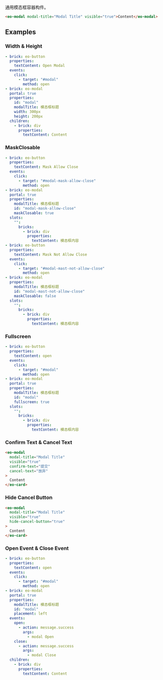 通用模态框容器构件。

```html preview minHeight="320px"
<eo-modal modal-title="Modal Title" visible="true">Content</eo-modal>
```

## Examples

### Width & Height

```yaml preview minHeight="320px"
- brick: eo-button
  properties:
    textContent: Open Modal
  events:
    click:
      - target: "#modal"
        method: open
- brick: eo-modal
  portal: true
  properties:
    id: "modal"
    modalTitle: 模态框标题
    width: 300px
    height: 200px
  children:
    - brick: div
      properties:
        textContent: Content
```

### MaskClosable

```yaml preview minHeight="320px"
- brick: eo-button
  properties:
    textContent: Mask Allow Close
  events:
    click:
      - target: "#modal-mask-allow-close"
        method: open
- brick: eo-modal
  portal: true
  properties:
    modalTitle: 模态框标题
    id: "modal-mask-allow-close"
    maskClosable: true
  slots:
    "":
      bricks:
        - brick: div
          properties:
            textContent: 模态框内容
- brick: eo-button
  properties:
    textContent: Mask Not Allow Close
  events:
    click:
      - target: "#modal-mast-not-allow-close"
        method: open
- brick: eo-modal
  properties:
    modalTitle: 模态框标题
    id: "modal-mast-not-allow-close"
    maskClosable: false
  slots:
    "":
      bricks:
        - brick: div
          properties:
            textContent: 模态框内容
```

### Fullscreen

```yaml preview minHeight="320px"
- brick: eo-button
  properties:
    textContent: open
  events:
    click:
      - target: "#modal"
        method: open
- brick: eo-modal
  portal: true
  properties:
    modalTitle: 模态框标题
    id: "modal"
    fullscreen: true
  slots:
    "":
      bricks:
        - brick: div
          properties:
            textContent: 模态框内容
```

### Confirm Text & Cancel Text

```html preview minHeight="320px"
<eo-modal
  modal-title="Modal Title"
  visible="true"
  confirm-text="提交"
  cancel-text="放弃"
>
  Content
</eo-card>
```

### Hide Cancel Button

```html preview minHeight="320px"
<eo-modal
  modal-title="Modal Title"
  visible="true"
  hide-cancel-button="true"
>
  Content
</eo-card>
```

### Open Event & Close Event

```yaml preview minHeight="320px"
- brick: eo-button
  properties:
    textContent: open
  events:
    click:
      - target: "#modal"
        method: open
- brick: eo-modal
  portal: true
  properties:
    modalTitle: 模态框标题
    id: "modal"
    placement: left
  events:
    open:
      - action: message.success
        args:
          - modal Open
    close:
      - action: message.success
        args:
          - modal Close
  children:
    - brick: div
      properties:
        textContent: Content
```
